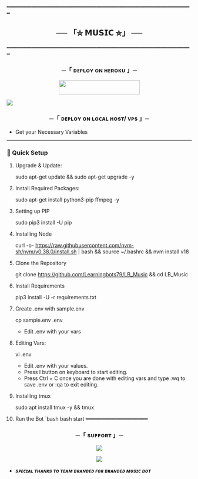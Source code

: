 ━━━━━━━━━━━━━━━━━━━━━━━━━━━━━━━━━━━━━━━━━━━━━━━━━━━━━━━━━━━━

<h2 align="center"> 
     ──
       「⛦ 𝗠𝗨𝗦𝗜𝗖 ⛦」
    ──
</h2>


━━━━━━━━━━━━━━━━━━━━━━━━━━━━━━━━━━━━━━━━━━━━━━━━━━━━━━━━━━━━

<h3 align="center">
    ─「 ᴅᴇᴩʟᴏʏ ᴏɴ ʜᴇʀᴏᴋᴜ 」─
    
</h3>

<p align="center"><a href="https://dashboard.heroku.com/new?template=https://github.com/WCGKING/BrandrdXMusic"> <img src="https://img.shields.io/badge/Deploy%20On%20Heroku-black?style=for-the-badge&logo=heroku" width="220" height="38.45"/></a></p>

</p>

<img src="https://readme-typing-svg.herokuapp.com?color=FF0000&width=720&lines=⚠️+FORKE+THIS+REPO+THEN+USE+AND+GIVE+STAR+ASLO+⚠️+...................">

<h3 align="center">
    ─「 ᴅᴇᴩʟᴏʏ ᴏɴ ʟᴏᴄᴀʟ ʜᴏsᴛ/ ᴠᴘs 」─
</h3>

- Get your Necessary Variables
---

### 🔧 Quick Setup

1. Upgrade & Update:
  
   sudo apt-get update && sudo apt-get upgrade -y
   
2. Install Required Packages:
  
   sudo apt-get install python3-pip ffmpeg -y
   
3. Setting up PIP
  
   sudo pip3 install -U pip
   
4. Installing Node
  
   curl -o- https://raw.githubusercontent.com/nvm-sh/nvm/v0.38.0/install.sh | bash && source ~/.bashrc && nvm install v18
   
5. Clone the Repository
  
   git clone https://github.com/Learningbots79/LB_Music && cd LB_Music
   
6. Install Requirements
  
   pip3 install -U -r requirements.txt
   
7. Create .env  with sample.env
  
   cp sample.env .env
   
   - Edit .env with your vars
8. Editing Vars:
  
   vi .env
   
   - Edit .env with your values.
   - Press I button on keyboard to start editing.
   - Press Ctrl + C  once you are done with editing vars and type :wq to save .env or :qa to exit editing.
9. Installing tmux
   
    sudo apt install tmux -y && tmux
    
10. Run the Bot
    `bash
    bash start
━━━━━━━━━━━━━━━━━━━━

<h3 align="center">
    ─「 sᴜᴩᴩᴏʀᴛ 」─
</h3>

<p align="center">
<a href="https://t.me/learning_bots"><img src="https://img.shields.io/badge/-Support%20Group-blue.svg?style=for-the-badge&logo=Telegram"></a>
</p>

<p align="center">
<a href="https://t.me/learningbots79"><img src="https://img.shields.io/badge/-Support%20Channel-blue.svg?style=for-the-badge&logo=Telegram"></a>
</p>

- <b> _sᴩᴇᴄɪᴀʟ ᴛʜᴀɴᴋs ᴛᴏ ᴛᴇᴀᴍ ʙʀᴀɴᴅᴇᴅ ғᴏʀ ʙʀᴀɴᴅᴇᴅ ᴍᴜsɪᴄ ʙᴏᴛ_</b>